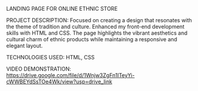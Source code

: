 LANDING PAGE FOR ONLINE ETHNIC STORE

PROJECT DESCRIPTION:
Focused on creating a design that resonates with the theme of tradition and culture.
Enhanced my front-end development skills with HTML and CSS.
The page highlights the vibrant aesthetics and cultural charm of ethnic products while maintaining a responsive and elegant layout.

TECHNOLOGIES USED:
HTML, CSS

VIDEO DEMONSTRATION:
https://drive.google.com/file/d/1Wnjw3ZgFn1ITeyYi-cWWBEYdSsTOe4Wk/view?usp=drive_link
